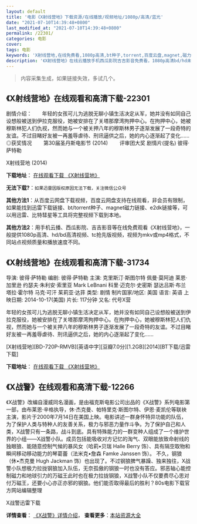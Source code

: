 ```yaml
---
layout: default
title: '电影《X射线营地》下载资源/在线播放/视频地址/1080p/高清/蓝光'
date: "2021-07-10T14:39:48+0800"
last_modified_at: "2021-07-10T14:39:48+0800"
permalink: /22301/
categories: 电影
cover:
tags: 电影
keywords: 'X射线营地,在线免费看,1080p高清,bt种子,torrent,百度云盘,magnet,磁力链,迅雷下载资源'
description: '《X射线营地》在线云播放手机西瓜影院吉吉影音免费看，1080p高清bd/hd未删减完整版和tc抢先枪版，mkv/mp4格式，附带bt/torrent种子、magnet/磁力链、百度云盘、网盘资源迅雷下载链接'
---
```


>内容采集生成，如果链接失效，多试几个。


## 《X射线营地》在线观看和高清下载-22301

剧情介绍：　　年轻的女孩可儿为逃脱无聊小镇生活决定从军，她并没有如同自己设想般被送到伊拉克服役，她被安排在了关塔那摩湾拘押中心。在拘押中心，她被穆斯林犯人们仇视，然而她与一个被关押八年的穆斯林男子逐渐发展了一段奇特的友谊。不过目睹好友被一再羞辱虐待、刑讯逼供之后，她的内心逐渐起了变化……   ◎获奖情况   　　第30届圣丹斯电影节 (2014) 　　评审团大奖 剧情片(提名) 彼得·萨特勒


X射线营地 (2014)

**下载地址**： [在线观看下载 《X射线营地》](https://www.btbtdy.me/btdy/dy582.html) 


**无法下载?**：`如果迅雷因版权原因无法下载，关注微信公众号 `

**其他方法1**：从百度云网盘下载视频，百度云网盘支持在线观看，非会员有限制，如果能找到迅雷下载链接、bt/torrent种子、magnet磁力链接、e2dk链接等，可以用迅雷、比特彗星等工具将完整视频下载到本地。

**其他方法2**：用手机云播、西瓜影院、吉吉影音等在线免费观看《X射线营地》，一般提供1080p高清、hd/bd高清视频、tc抢先版视频，视频为mkv或mp4格式，不同站点视频质量和播放速度不同。


## 《X射线营地》在线观看和高清下载-31734

导演: 彼得·萨特勒 编剧: 彼得·萨特勒 主演: 克里斯汀·斯图尔特 佩曼·莫阿迪 莱恩·加里逊 约瑟夫·朱利安·索里亚 Mark LeBnani 科里·迈克尔·史密斯 瑟达吕斯·布兰 塔拉·霍尔特 马克·可汗 茱莉亚·达菲 类型: 剧情 制片国家/地区: 美国 语言: 英语 上映日期: 2014-10-17(美国) 片长: 117分钟 又名: 代号X营

年轻的女孩可儿为逃脱无聊小镇生活决定从军，她并没有如同自己设想般被送到伊拉克服役，她被安排在了关塔那摩湾拘押中心。在拘押中心，她被穆斯林犯人们仇视，然而她与一个被关押八年的穆斯林男子逐渐发展了一段奇特的友谊。不过目睹好友被一再羞辱虐待、刑讯逼供之后，她的内心逐渐起了变化……


[X射线营地][BD-720P-RMVB][英语中字][豆瓣7.0分][1.2GB][2014][BT下载/迅雷下载]

**下载地址**： [在线观看下载 《X射线营地》](https://www.btdx8.com/torrent/camp_x-ray_2014.html) 


## 《X战警》在线观看和高清下载-12266

《X战警》改编自漫威同名漫画，是由福克斯电影公司出品的《X战警》系列电影第一部，由布莱恩·辛格执导，休·杰克曼、帕特里克·斯图尔特、伊恩·麦凯伦等联袂主演，影片于2000年7月14日在美国上映。电影讲述一群身怀特异功能的队伍，为了保护人类与特种人的友善关系，极力与邪恶力量作斗争。为了保护自己和人类，X战警只有一条路，战斗到底。具有特殊能力的一群变种人组成了一个维护世界的小组——X战警小队。成员包括能吸收对方记忆的淘气、双眼能放致命射线的独眼狼、能随意控制气候的暴风女（哈莉•贝瑞 Halle Berry 饰）、具有隔空取物和瞬间移动移动能力的琴葛蕾（法米克•詹森 Famke Janssen 饰）。 不久，钢狼（休•杰克曼 Hugh Jackman 饰）也出现了。不过钢狼脾气暴躁、独来独往，X战警小队想极力拉拢钢狼加入队伍，无奈孤傲的钢狼一时也没有答应。邪恶轴心能控制磁力和地球引力的万磁王此时也在极力拉拢钢狼，X战警小队不仅要费尽心思对付万磁王，还要小心亦正亦邪的钢狼。他们能否取得最后的胜利？80s电影下载官方网站编辑整理


X战警迅雷下载

**详情查看**： [《X战警》详情介绍](/movie/12266/)， **查看更多**：[本站资源大全](/movie/t/all/)


